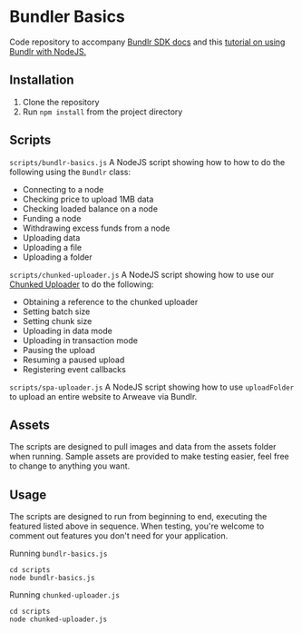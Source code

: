 # Bundler Basics

Code repository to accompany [Bundlr SDK docs](https://staging.docs.bundlr.network/docs/overview) and this [tutorial on using Bundlr with NodeJS.](https://staging.docs.bundlr.network/docs/tutorials/bundlr-nodejs)

## Installation

1. Clone the repository
2. Run `npm install` from the project directory

## Scripts

`scripts/bundlr-basics.js`
A NodeJS script showing how to how to do the following using the `Bundlr` class:

-   Connecting to a node
-   Checking price to upload 1MB data
-   Checking loaded balance on a node
-   Funding a node
-   Withdrawing excess funds from a node
-   Uploading data
-   Uploading a file
-   Uploading a folder

`scripts/chunked-uploader.js`
A NodeJS script showing how to use our [Chunked Uploader](https://staging.docs.bundlr.network/docs/category/chunked-uploder) to do the following:

-   Obtaining a reference to the chunked uploader
-   Setting batch size
-   Setting chunk size
-   Uploading in data mode
-   Uploading in transaction mode
-   Pausing the upload
-   Resuming a paused upload
-   Registering event callbacks

`scripts/spa-uploader.js`
A NodeJS script showing how to use `uploadFolder` to upload an entire website to Arweave via Bundlr.

## Assets

The scripts are designed to pull images and data from the assets folder when running. Sample assets are provided to make testing easier, feel free to change to anything you want.

## Usage

The scripts are designed to run from beginning to end, executing the featured listed above in sequence. When testing, you're welcome to comment out features you don't need for your application.

Running `bundlr-basics.js`

```console
cd scripts
node bundlr-basics.js
```

Running `chunked-uploader.js`

```console
cd scripts
node chunked-uploader.js
```
